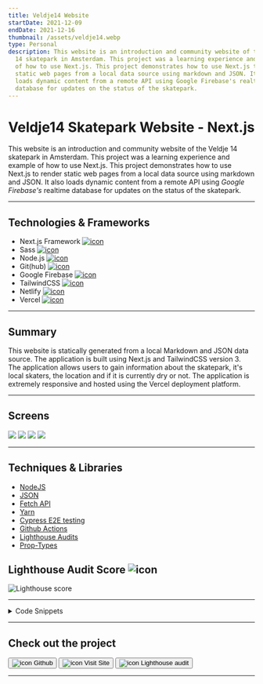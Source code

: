 ```yaml
---
title: Veldje14 Website
startDate: 2021-12-09
endDate: 2021-12-16
thumbnail: /assets/veldje14.webp
type: Personal
description: This website is an introduction and community website of the Veldje
  14 skatepark in Amsterdam. This project was a learning experience and example
  of how to use Next.js. This project demonstrates how to use Next.js to render
  static web pages from a local data source using markdown and JSON. It also
  loads dynamic content from a remote API using Google Firebase's realtime
  database for updates on the status of the skatepark.
---
```

# Veldje14 Skatepark Website - Next.js

This website is an introduction and community website of the Veldje 14 skatepark in Amsterdam. This project was a learning experience and example of how to use Next.js. This project demonstrates how to use Next.js to render static web pages from a local data source using markdown and JSON. It also loads dynamic content from a remote API using *Google Firebase's* realtime database for updates on the status of the skatepark.

- - -

## Technologies & Frameworks

* Next.js Framework [![icon](/assets/nextjs.png)](https://nextjs.org/)
* Sass [![icon](/assets/sass.png)](https://sass-lang.com/)
* Node.js [![icon](/assets/nodejs.png)](https://www.nodejs.org/)
* Git(hub) [![icon](/assets/github.png)](https://www.github.com/)
* Google Firebase [![icon](/assets/firebase.png)](https://firebase.google.com/)
* TailwindCSS [![icon](/assets/tailwindcss.png)](https://tailwindcss.com/)
* Netlify [![icon](/assets/netlify.png)](https://netlify.com/)
* Vercel [![icon](/assets/vercel.png)](https://vercel.com/)

- - -

## Summary

This website is statically generated from a local Markdown and JSON data source. The application is
built using Next.js and TailwindCSS version 3. The application allows users to gain information about the skatepark,
it's local skaters, the location and if it is currently dry or not. The application is extremely responsive and hosted
using the Vercel deployment platform.

- - -

## Screens

<div class="images-grid">
<img src="/assets/veldje14.webp" />
<img src="/assets/veldje14_1.webp" />
<img src="/assets/veldje14_2.webp" />
<img src="/assets/veldje14_3.webp" />
</div>

- - -

## Techniques & Libraries

* [NodeJS](https://nodejs.org/)
* [JSON](https://json.org/)
* [Fetch API](https://developer.mozilla.org/en-US/docs/Web/API/Fetch_API)
* [Yarn](https://yarnpkg.com/)
* [Cypress E2E testing](https://www.cypress.io/)
* [Github Actions](https://www.github.com/features/actions)
* [Lighthouse Audits](https://developers.google.com/web/tools/lighthouse/)
* [Prop-Types](https://www.npmjs.com/package/prop-types)

## Lighthouse Audit Score ![icon](/assets/lighthouse.png)

![Lighthouse score](/assets/lighthouse_veldje14.png "Lighthouse score")

- - -

<details >
<summary>Code Snippets</summary>
<div>

The following are some code snippets of pieces of code I'm proud of from this project. 
The snippets demonstrate clean, concise and powerful code following established best practices. *(Code has been compacted)*

**Index.js file with static rendering**\
The index.js file is the main page of the application. It gathers all the data from local files and renders the static site.

```javascript
export async function getStaticProps() {

    const intro = await markdownToHtml(getLocalFile('intro.md'))

    const names = JSON.parse(getLocalFile('names.json'))

    const users = JSON.parse(getLocalFile('users.json'))

    return {
        props: {
            names,
            users,
            intro
        },
    }
}

export default function Home(props) {

    return (
        <Layout names={props.names}>

            <Images/>

            <Markdown markdown={props.intro}/>

            <Video/>

            <Updates/>

            <Users users={props.users}/>

            <Map/>

            <Message/>

        </Layout>
    )
}
```

**Updated component**\
The Updates component is a dynamic component that loads data from the remote Google Firebase API. It retrieves the 10 last
posted updates and displays them in a list to the user. It also shows a form to post a new update with. New Updates are
updated in realtime so new data is always available. The styling has mostly been done using TailwindCSS.

```javascript
export default function Updates() {
  const [updates, setUpdates] = useState([])
  const [submitted, setSubmitted] = useState(false)

  useEffect(() => {
    onValue(getUpdatesRef(), snapshot => {
      setUpdates(snapshot.val())
    })
  }, [])

  const handleSubmit = e => {
    e.preventDefault()
    const formData = new FormData(e.target)
    e.target.reset()
    const update = {
      name: formData.get("name"),
      dry: formData.get("dry"),
      message: formData.get("message"),
      timestamp: Date.now()
    }
    pushUpdate(update)
    showSubmittedMessage()
  }

  const showSubmittedMessage = () => {
    setSubmitted(true)
    setTimeout(() => {
      setSubmitted(false)
      document.getElementById("latestUpdates").scrollIntoView({ behavior: "smooth" })
    }, 5000)
  }

  return(
    <section className={`${styles.section} ${styles.withPadding} w-full mobile:w-2/3 desktop:!w-1/2 my-12`}>
      <h1 id="latestUpdates" className={`${styles.title}`}>Latest updates</h1>

      <div className="flex flex-col gap-4 max-h-[480px] overflow-y-auto items-center">
        {
          updates ? Object.values(updates).reverse().map(update => (
            <div key={update.timestamp}>
              <h2>Naam: {update.name}</h2>
              <p>{getFormattedDate(new Date(update.timestamp))}</p>
              <p>The park is <b>{update.dry ? texts.dry : texts.wet}</b></p>
              <p>{update.message}</p>
            </div>
          )) : <span className="text-center">No Updates yet...</span>
        }
      </div>

      <div>
        <h1 className={`${styles.title}`}>Post a new Update</h1>
        <span className="block mb-2">Post a new update letting other skaters know if the skatepark is dry or not!</span>

      <form className="flex flex-col gap-4" onSubmit={handleSubmit}>
        <div className="flex items-center">
          <label className="mr-2" htmlFor="name">Name:</label>
          <input className="grow p-2 rounded bg-accent-2" id="name" type="text" placeholder="Name" name="name" required/>
        </div>
        <div className="flex items-center">
          <span className="mr-2" >Is the park dry?:</span>
          <fieldset className="inline-block">
            <div className="inline-flex flex-nowrap items-center">
              <input className="mr-1" id="dry" type="radio" name="dry" value="true" required/>
              <label className="mr-4" htmlFor="dry">{texts.dry}</label>
            </div>
            <div className="inline-flex flex-nowrap items-center">
              <input className="mr-1" id="wet" type="radio" name="dry" value="false" required/>
              <label htmlFor="wet">{texts.wet}</label>
            </div>
          </fieldset>
        </div>
        <div className="flex items-top">
          <label className="mr-2" htmlFor="message">Extra message:</label>
          <textarea className="grow p-2 rounded bg-accent-2" id="message" name="message" placeholder="Message"/>
        </div>
        {submitted && <span>Thank you for letting everybody know the status of the skatepark at the moment, your service is much appreciated!</span>}
        <button className="bg-accent-2 py-2 hover:bg-accent-1 transition transition-colors duration-250 rounded" type="submit">Send!</button>
      </form>
      </div>
    </section>
  )
}
```



</div>
</details>



- - -

## Check out the project

[<button>![icon](/assets/github.png) Github</button>](https://github.com/alianza/veldje14)
[<button>![icon](/assets/vercel.png) Visit Site</button>](https://veldje14.nl/)
[<button>![icon](/assets/lighthouse.png) Lighthouse audit</button>](/assets/lighthouse_veldje14.html)

- - -

